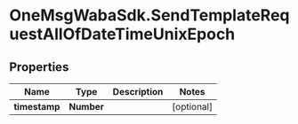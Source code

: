 # OneMsgWabaSdk.SendTemplateRequestAllOfDateTimeUnixEpoch

## Properties

Name | Type | Description | Notes
------------ | ------------- | ------------- | -------------
**timestamp** | **Number** |  | [optional] 


